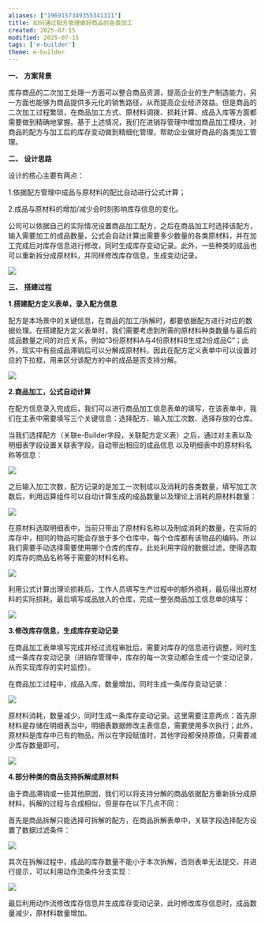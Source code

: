 ```yaml
---
aliases: ["1969157349355341311"]
title: 如何通过配方管理做好商品的各类加工
created: 2025-07-15
modified: 2025-07-15
tags: ['e-builder']
theme: e-builder
---
```


**一、** **方案背景**

库存商品的二次加工处理一方面可以整合商品资源，提高企业的生产制造能力，另一方面也能够为商品提供多元化的销售路径，从而提高企业经济效益。但是商品的二次加工过程繁琐，在商品加工方式、原材料调拨、损耗计算、成品入库等方面都需要做到精确地掌握。基于上述情况，我们在进销存管理中增加商品加工模块，对商品的配方与加工后的库存变动做到精细化管理，帮助企业做好商品的各类加工管理。

**二、** **设计思路**

设计的核心主要有两点：

1.依据配方管理中成品与原材料的配比自动进行公式计算；

2.成品与原材料的增加/减少会时刻影响库存信息的变化。

公司可以依据自己的实际情况设置商品加工配方，之后在商品加工时选择该配方，输入需要加工的成品数量，公式会自动计算出需要多少数量的各类原材料，并在加工完成后对库存信息进行修改，同时生成库存变动记录。此外，一些种类的成品也可以重新拆分成原材料，并同样修改库存信息，生成变动记录。

**![](https://myhelpdoc.oss-cn-heyuan.aliyuncs.com/mdimages/404e5b90d1ee7c69306fd83dfadba38b.jpg)**

**三、** **搭建过程**

**1.搭建配方定义表单，录入配方信息**

配方是本场景中的关键信息，在商品的加工/拆解时，都要依据配方进行对应的数据处理。在搭建配方定义表单时，我们需要考虑到所需的原材料种类数量与最后的成品数量之间的对应关系，例如“3份原材料A与4份原材料B生成2份成品C”；此外，现实中有些成品滞销后可以分解成原材料，因此在配方定义表单中可以设置对应的下拉框，用来区分该配方的中的成品是否支持分解。

![](https://myhelpdoc.oss-cn-heyuan.aliyuncs.com/mdimages/c618c8a5f8d745508ff8bafaeb71a833.jpg)

**2.商品加工，公式自动计算**

在配方信息录入完成后，我们可以进行商品加工信息表单的填写，在该表单中，我们在主表中需要填写三个关键信息：选择配方、输入加工次数、选择存放的仓库。

当我们选择配方（关联e-Builder字段，关联配方定义表）之后，通过对主表以及明细表字段设置关联表字段，自动带出相应的成品信息 以及明细表中的原材料名称等信息：

![](https://myhelpdoc.oss-cn-heyuan.aliyuncs.com/mdimages/d1413bb1a82d4214109ec21d4e5d9f4e.jpg)

之后输入加工次数，配方记录的是加工一次制成以及消耗的各类数量，填写加工次数后，利用运算组件可以自动计算生成的成品数量以及理论上消耗的原材料数量：

![](https://myhelpdoc.oss-cn-heyuan.aliyuncs.com/mdimages/342c298f5d850f737bee22fb2fdbd22b.jpg)

在原材料选取明细表中，当前只带出了原材料名称以及制成消耗的数量，在实际的库存中，相同的物品可能会存放于多个仓库中，每个仓库都有该物品的编码。所以我们需要手动选择需要使用哪个仓库的库存，此处利用字段的数据过滤，使得选取的库存的商品名称等于需要的材料名称。

![](https://myhelpdoc.oss-cn-heyuan.aliyuncs.com/mdimages/555a58e3a7f291084c2515b1ddcf80ec.jpg)

利用公式计算出理论损耗后，工作人员填写生产过程中的额外损耗，最后得出原材料的实际损耗，最后填写成品放入的仓库，完成一整张商品加工信息单的填写：

![](https://myhelpdoc.oss-cn-heyuan.aliyuncs.com/mdimages/5b14ffe62a480a7e84ca33ba9a75064c.jpg)

**3.修改库存信息，生成库存变动记录**

在商品加工表单填写完成并经过流程审批后，需要对库存的信息进行调整，同时生成一条库存变动记录（进销存管理中，库存的每一次变动都会生成一个变动记录，从而实现库存的实时监控）。

在商品加工过程中，成品入库，数量增加，同时生成一条库存变动记录：

![](https://myhelpdoc.oss-cn-heyuan.aliyuncs.com/mdimages/cb0f575e8022fe820f7706a6c29bb5b3.jpg)

原材料消耗，数量减少，同时生成一条库存变动记录。这里需要注意两点：首先原材料是存储在明细表当中，明细表数据修改主表信息，需要使用多次执行；此外，原材料是库存中已有的物品，所以在字段赋值时，其他字段都保持原值，只需要减少库存数量即可。

![](https://myhelpdoc.oss-cn-heyuan.aliyuncs.com/mdimages/ffbcfafefea01f66a546ed4a56b973fd.jpg)

**4.部分种类的商品支持拆解成原材料**

由于商品滞销或一些其他原因，我们可以将支持分解的商品依据配方重新拆分成原材料，拆解的过程与合成相似，但是存在以下几点不同：

首先是商品拆解只能选择可拆解的配方，在商品拆解表单中，关联字段选择配方设置了数据过滤条件：

![](https://myhelpdoc.oss-cn-heyuan.aliyuncs.com/mdimages/699331d874b911fdf32791bfa9423b96.jpg)

其次在拆解过程中，成品的库存数量不能小于本次拆解，否则表单无法提交，并进行提示，可以利用动作流条件分支实现：

![](https://myhelpdoc.oss-cn-heyuan.aliyuncs.com/mdimages/b8664817ea3efb95533b15c39c443380.jpg)

最后利用动作流修改库存信息并生成库存变动记录，此时修改库存信息时，成品数量减少，原材料数量增加。


